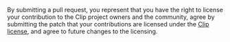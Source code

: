 By submitting a pull request, you represent that you have the right to
license your contribution to the Clip project owners and the community,
agree by submitting the patch that your contributions are licensed under
the [Clip license](https://raw.githubusercontent.com/dacap/clip/master/LICENSE.txt),
and agree to future changes to the licensing.
